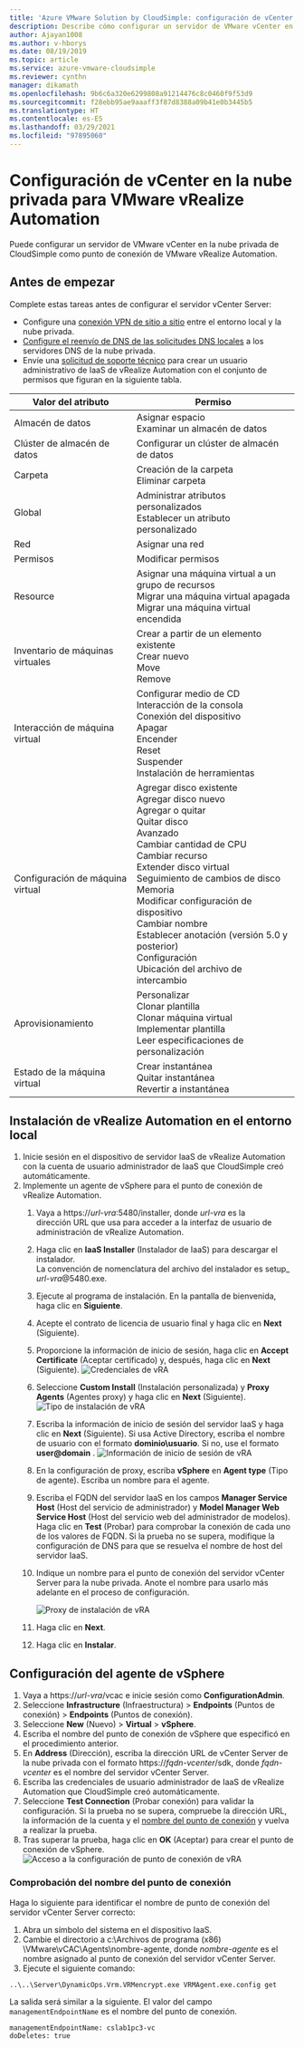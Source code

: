 ```yaml
---
title: 'Azure VMware Solution by CloudSimple: configuración de vCenter en la nube privada para vRealize Automation'
description: Describe cómo configurar un servidor de VMware vCenter en la nube privada de CloudSimple como punto de conexión para VMware vRealize Automation.
author: Ajayan1008
ms.author: v-hborys
ms.date: 08/19/2019
ms.topic: article
ms.service: azure-vmware-cloudsimple
ms.reviewer: cynthn
manager: dikamath
ms.openlocfilehash: 9b6c6a320e6299808a91214476c8c0460f9f53d9
ms.sourcegitcommit: f28ebb95ae9aaaff3f87d8388a09b41e0b3445b5
ms.translationtype: HT
ms.contentlocale: es-ES
ms.lasthandoff: 03/29/2021
ms.locfileid: "97895060"
---
```

# <a name="set-up-vcenter-on-your-private-cloud-for-vmware-vrealize-automation"></a>Configuración de vCenter en la nube privada para VMware vRealize Automation

Puede configurar un servidor de VMware vCenter en la nube privada de CloudSimple como punto de conexión de VMware vRealize Automation.

## <a name="before-you-begin"></a>Antes de empezar

Complete estas tareas antes de configurar el servidor vCenter Server:

* Configure una [conexión VPN de sitio a sitio](vpn-gateway.md#set-up-a-site-to-site-vpn-gateway) entre el entorno local y la nube privada.
* [Configure el reenvío de DNS de las solicitudes DNS locales](on-premises-dns-setup.md) a los servidores DNS de la nube privada.
* Envíe una [solicitud de soporte técnico](https://portal.azure.com/#blade/Microsoft_Azure_Support/HelpAndSupportBlade/newsupportrequest) para crear un usuario administrativo de IaaS de vRealize Automation con el conjunto de permisos que figuran en la siguiente tabla.

| Valor del atributo | Permiso |
------------ | ------------- |  
| Almacén de datos |  Asignar espacio <br> Examinar un almacén de datos |
| Clúster de almacén de datos | Configurar un clúster de almacén de datos |
| Carpeta | Creación de la carpeta <br>Eliminar carpeta |
| Global |  Administrar atributos personalizados<br>Establecer un atributo personalizado |
| Red | Asignar una red |
| Permisos | Modificar permisos |
| Resource | Asignar una máquina virtual a un grupo de recursos<br>Migrar una máquina virtual apagada<br>Migrar una máquina virtual encendida |
| Inventario de máquinas virtuales |  Crear a partir de un elemento existente<br>Crear nuevo<br>Move<br>Remove | 
| Interacción de máquina virtual |  Configurar medio de CD<br>Interacción de la consola<br>Conexión del dispositivo<br>Apagar<br>Encender<br>Reset<br>Suspender<br>Instalación de herramientas | 
| Configuración de máquina virtual |  Agregar disco existente<br>Agregar disco nuevo<br>Agregar o quitar<br>Quitar disco<br>Avanzado<br>Cambiar cantidad de CPU<br>Cambiar recurso<br>Extender disco virtual<br>Seguimiento de cambios de disco<br>Memoria<br>Modificar configuración de dispositivo<br>Cambiar nombre<br>Establecer anotación (versión 5.0 y posterior)<br>Configuración<br>Ubicación del archivo de intercambio |
| Aprovisionamiento |  Personalizar<br>Clonar plantilla<br>Clonar máquina virtual<br>Implementar plantilla<br>Leer especificaciones de personalización |
| Estado de la máquina virtual | Crear instantánea<br>Quitar instantánea<br>Revertir a instantánea |

## <a name="install-vrealize-automation-in-your-on-premises-environment"></a>Instalación de vRealize Automation en el entorno local

1. Inicie sesión en el dispositivo de servidor IaaS de vRealize Automation con la cuenta de usuario administrador de IaaS que CloudSimple creó automáticamente.
2. Implemente un agente de vSphere para el punto de conexión de vRealize Automation.
    1. Vaya a https://*url-vra*:5480/installer, donde *url-vra* es la dirección URL que usa para acceder a la interfaz de usuario de administración de vRealize Automation.
    2. Haga clic en **IaaS Installer** (Instalador de IaaS) para descargar el instalador.<br>
    La convención de nomenclatura del archivo del instalador es setup_ *url-vra*@5480.exe.
    3. Ejecute al programa de instalación. En la pantalla de bienvenida, haga clic en **Siguiente**.
    4. Acepte el contrato de licencia de usuario final y haga clic en **Next** (Siguiente).
    5. Proporcione la información de inicio de sesión, haga clic en **Accept Certificate** (Aceptar certificado) y, después, haga clic en **Next** (Siguiente).
    ![Credenciales de vRA](media/configure-vra-endpoint-login.png)
    6. Seleccione **Custom Install** (Instalación personalizada) y **Proxy Agents** (Agentes proxy) y haga clic en **Next** (Siguiente).
    ![Tipo de instalación de vRA](media/configure-vra-endpoint-install-type.png)
    7. Escriba la información de inicio de sesión del servidor IaaS y haga clic en **Next** (Siguiente). Si usa Active Directory, escriba el nombre de usuario con el formato **dominio\usuario**. Si no, use el formato **user@domain** .
    ![Información de inicio de sesión de vRA](media/configure-vra-endpoint-account.png)
    8. En la configuración de proxy, escriba **vSphere** en **Agent type** (Tipo de agente). Escriba un nombre para el agente.
    9. Escriba el FQDN del servidor IaaS en los campos **Manager Service Host** (Host del servicio de administrador) y **Model Manager Web Service Host** (Host del servicio web del administrador de modelos). Haga clic en **Test** (Probar) para comprobar la conexión de cada uno de los valores de FQDN. Si la prueba no se supera, modifique la configuración de DNS para que se resuelva el nombre de host del servidor IaaS.
    10. Indique un nombre para el punto de conexión del servidor vCenter Server para la nube privada. Anote el nombre para usarlo más adelante en el proceso de configuración.

        ![Proxy de instalación de vRA](media/configure-vra-endpoint-proxy.png)

    11. Haga clic en **Next**.
    12. Haga clic en **Instalar**.

## <a name="configure-the-vsphere-agent"></a>Configuración del agente de vSphere

1. Vaya a https://*url-vra*/vcac e inicie sesión como **ConfigurationAdmin**.
2. Seleccione **Infrastructure** (Infraestructura)  > **Endpoints** (Puntos de conexión)  > **Endpoints** (Puntos de conexión).
3. Seleccione **New** (Nuevo)  > **Virtual** > **vSphere**.
4. Escriba el nombre del punto de conexión de vSphere que especificó en el procedimiento anterior.
5. En **Address** (Dirección), escriba la dirección URL de vCenter Server de la nube privada con el formato https://*fqdn-vcenter*/sdk, donde *fqdn-vcenter* es el nombre del servidor vCenter Server.
6. Escriba las credenciales de usuario administrador de IaaS de vRealize Automation que CloudSimple creó automáticamente.
7. Seleccione **Test Connection** (Probar conexión) para validar la configuración. Si la prueba no se supera, compruebe la dirección URL, la información de la cuenta y el [nombre del punto de conexión](#verify-the-endpoint-name) y vuelva a realizar la prueba.
8. Tras superar la prueba, haga clic en **OK** (Aceptar) para crear el punto de conexión de vSphere.
    ![Acceso a la configuración de punto de conexión de vRA](media/configure-vra-endpoint-vra-edit.png)

### <a name="verify-the-endpoint-name"></a>Comprobación del nombre del punto de conexión

Haga lo siguiente para identificar el nombre de punto de conexión del servidor vCenter Server correcto:

1. Abra un símbolo del sistema en el dispositivo IaaS.
2. Cambie el directorio a c:\Archivos de programa (x86) \VMware\vCAC\Agents\nombre-agente, donde *nombre-agente* es el nombre asignado al punto de conexión del servidor vCenter Server.
3. Ejecute el siguiente comando:

```
..\..\Server\DynamicOps.Vrm.VRMencrypt.exe VRMAgent.exe.config get
```

La salida será similar a la siguiente. El valor del campo `managementEndpointName` es el nombre del punto de conexión.

```
managementEndpointName: cslab1pc3-vc
doDeletes: true
```
